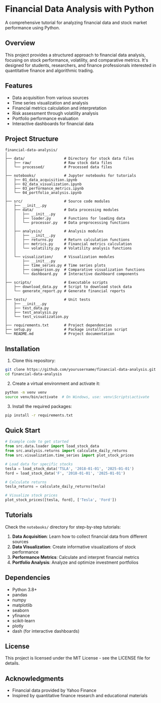 # Financial Data Analysis with Python

A comprehensive tutorial for analyzing financial data and stock market performance using Python.

## Overview

This project provides a structured approach to financial data analysis, focusing on stock performance, volatility, and comparative metrics. It's designed for students, researchers, and finance professionals interested in quantitative finance and algorithmic trading.

## Features

- Data acquisition from various sources
- Time series visualization and analysis
- Financial metrics calculation and interpretation
- Risk assessment through volatility analysis
- Portfolio performance evaluation
- Interactive dashboards for financial data

## Project Structure

```
financial-data-analysis/
│
├── data/                  # Directory for stock data files
│   ├── raw/               # Raw stock data files
│   └── processed/         # Processed data files
│
├── notebooks/             # Jupyter notebooks for tutorials
│   ├── 01_data_acquisition.ipynb
│   ├── 02_data_visualization.ipynb
│   ├── 03_performance_metrics.ipynb
│   └── 04_portfolio_analysis.ipynb
│
├── src/                   # Source code modules
│   ├── __init__.py
│   ├── data/              # Data processing modules
│   │   ├── __init__.py
│   │   ├── loader.py      # Functions for loading data
│   │   └── processor.py   # Data preprocessing functions
│   │
│   ├── analysis/          # Analysis modules
│   │   ├── __init__.py
│   │   ├── returns.py     # Return calculation functions
│   │   ├── metrics.py     # Financial metrics calculation
│   │   └── volatility.py  # Volatility analysis functions
│   │
│   └── visualization/     # Visualization modules
│       ├── __init__.py
│       ├── time_series.py # Time series plots
│       ├── comparison.py  # Comparative visualization functions
│       └── dashboard.py   # Interactive dashboard components
│
├── scripts/               # Executable scripts
│   ├── download_data.py   # Script to download stock data
│   └── generate_report.py # Generate financial reports
│
├── tests/                 # Unit tests
│   ├── __init__.py
│   ├── test_data.py
│   ├── test_analysis.py
│   └── test_visualization.py
│
├── requirements.txt       # Project dependencies
├── setup.py               # Package installation script
└── README.md              # Project documentation
```

## Installation

1. Clone this repository:
```bash
git clone https://github.com/yourusername/financial-data-analysis.git
cd financial-data-analysis
```

2. Create a virtual environment and activate it:
```bash
python -m venv venv
source venv/bin/activate  # On Windows, use: venv\Scripts\activate
```

3. Install the required packages:
```bash
pip install -r requirements.txt
```

## Quick Start

```python
# Example code to get started
from src.data.loader import load_stock_data
from src.analysis.returns import calculate_daily_returns
from src.visualization.time_series import plot_stock_prices

# Load data for specific stocks
tesla = load_stock_data('TSLA', '2018-01-01', '2025-01-01')
ford = load_stock_data('F', '2018-01-01', '2025-01-01')

# Calculate returns
tesla_returns = calculate_daily_returns(tesla)

# Visualize stock prices
plot_stock_prices([tesla, ford], ['Tesla', 'Ford'])
```

## Tutorials

Check the `notebooks/` directory for step-by-step tutorials:

1. **Data Acquisition**: Learn how to collect financial data from different sources
2. **Data Visualization**: Create informative visualizations of stock performance
3. **Performance Metrics**: Calculate and interpret financial metrics
4. **Portfolio Analysis**: Analyze and optimize investment portfolios

## Dependencies

- Python 3.8+
- pandas
- numpy
- matplotlib
- seaborn
- yfinance
- scikit-learn
- plotly
- dash (for interactive dashboards)

## License

This project is licensed under the MIT License - see the LICENSE file for details.

## Acknowledgments

- Financial data provided by Yahoo Finance
- Inspired by quantitative finance research and educational materials
